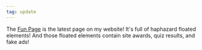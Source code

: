 ```yaml
---
tag: update
---
```

The [Fun Page](/fun) is the latest page on my website! It's full of haphazard floated elements! And those floated elements contain site awards, quiz results, and fake ads!
